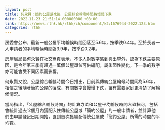 ```yaml
---
layout: post
title: 何永賢：簡約公屋落成後　公屋綜合輪候時間將慢慢下跌
date: 2022-11-23 21:51:14.000000000 +08:00
link: https://news.rthk.hk/rthk/ch/component/k2/1676944-20221123.htm
categories: rthk
---
```


房委會公布，最新一般公屋平均輪候時間回落至5.6年，按季跌0.4年。至於長者一人申請者的平均輪候時間為3.9年，按季跌0.2年。

房屋局局長何永賢在社交專頁表示，不少人對數字感到喜出望外，認為下跌主要原因，是今年第三季有超過一萬個公屋單位可供編配，屬季節性變化，下一季的數字亦可能會受不同因素而影響。

何永賢又說，公屋綜合輪候時間今日推出，目前與傳統公屋輪候時間同為5.6年，相信之後隨著簡約公屋的落成，有關數字會慢慢下跌，讓有需要家庭更清楚了解輪候情況。

當局指出，「公屋綜合輪候時間」的計算方法和公屋平均輪候時間大致相同，包括會統計過去12個月內獲配入住傳統公屋或「簡約公屋」的一般申請者，並計算他們由申請登記日期開始，直到首次獲編配傳統公屋或「簡約公屋」所需的時間的平均數。

